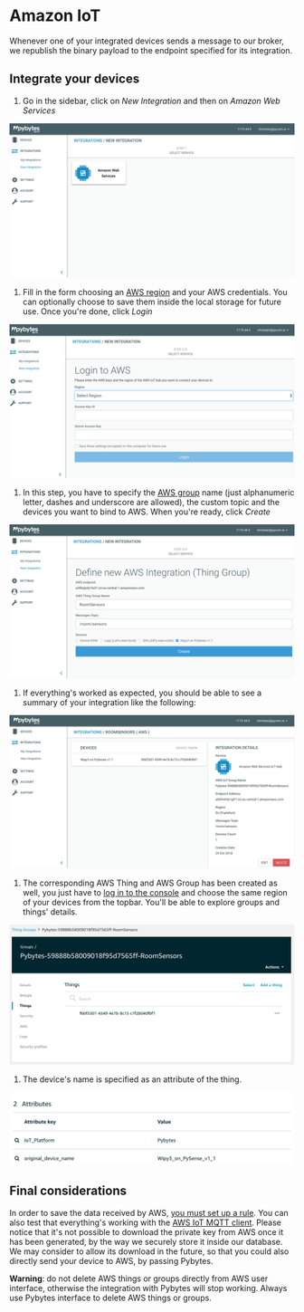 # Amazon IoT

Whenever one of your integrated devices sends a message to our broker, we republish the binary payload to the endpoint specified for its integration.

## Integrate your devices

1. Go in the sidebar, click on _New Integration_ and then on _Amazon Web Services_

![](../../.gitbook/assets/01_aws_integration.png)

1. Fill in the form choosing an [AWS region](https://docs.aws.amazon.com/AWSEC2/latest/UserGuide/using-regions-availability-zones.html) and your AWS credentials. You can optionally choose to save them inside the local storage for future use. Once you're done, click _Login_

![](../../.gitbook/assets/02_aws_integration.png)

1. In this step, you have to specify the [AWS group](https://docs.aws.amazon.com/iot/latest/developerguide/thing-groups.html) name \(just alphanumeric letter, dashes and underscore are allowed\), the custom topic and the devices you want to bind to AWS. When you're ready, click _Create_

![](../../.gitbook/assets/03_aws_integration.png)

1. If everything's worked as expected, you should be able to see a summary of your integration like the following:

![](../../.gitbook/assets/04_aws_integration.png)

1. The corresponding AWS Thing and AWS Group has been created as well, you just have to [log in to the console](https://console.aws.amazon.com/console/home?nc2=h_ct&src=header-signin) and choose the same region of your devices from the topbar. You'll be able to explore groups and things' details.

![](../../.gitbook/assets/05_aws_integration.png)

1. The device's name is specified as an attribute of the thing.

![](../../.gitbook/assets/06_aws_integration.png)

## Final considerations

In order to save the data received by AWS, [you must set up a rule](https://docs.aws.amazon.com/iot/latest/developerguide/iot-rules.html). You can also test that everything's working with the [AWS IoT MQTT client](https://docs.aws.amazon.com/iot/latest/developerguide/view-mqtt-messages.html). Please notice that it's not possible to download the private key from AWS once it has been generated, by the way we securely store it inside our database. We may consider to allow its download in the future, so that you could also directly send your device to AWS, by passing Pybytes.

**Warning**: do not delete AWS things or groups directly from AWS user interface, otherwise the integration with Pybytes will stop working. Always use Pybytes interface to delete AWS things or groups.

